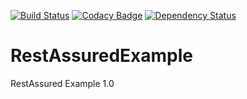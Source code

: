 [![Build Status](https://travis-ci.org/x0156/RestAssuredExample.svg?branch=master)](https://travis-ci.org/x0156/RestAssuredExample)   [![Codacy Badge](https://api.codacy.com/project/badge/Grade/45f9dfd9d8eb409a89fb95a129facfd4)](https://www.codacy.com/app/paradox/RestAssuredExample?utm_source=github.com&amp;utm_medium=referral&amp;utm_content=x0156/RestAssuredExample&amp;utm_campaign=Badge_Grade)   [![Dependency Status](https://www.versioneye.com/user/projects/5926b2a4afd70d003c3f545a/badge.svg?style=flat-square)](https://www.versioneye.com/user/projects/5926b2a4afd70d003c3f545a)

# RestAssuredExample
RestAssured Example 1.0
